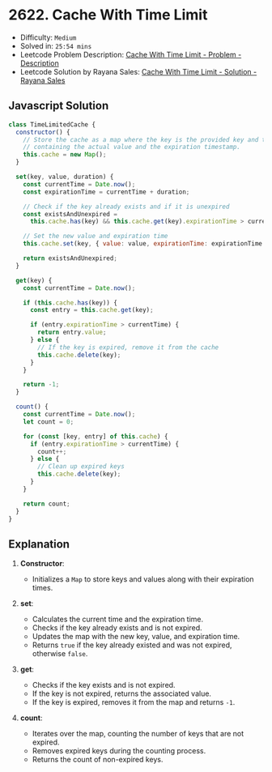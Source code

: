 # 2622. Cache With Time Limit

- Difficulty: `Medium`
- Solved in: `25:54 mins`
- Leetcode Problem Description: [Cache With Time Limit - Problem - Description](https://leetcode.com/problems/cache-with-time-limit/description/)
- Leetcode Solution by Rayana Sales: [Cache With Time Limit - Solution - Rayana Sales](https://leetcode.com/problems/cache-with-time-limit/solutions/5592458/caching-javascript-simple-beginner-friendly/)

## Javascript Solution

```js
class TimeLimitedCache {
  constructor() {
    // Store the cache as a map where the key is the provided key and the value is an object
    // containing the actual value and the expiration timestamp.
    this.cache = new Map();
  }

  set(key, value, duration) {
    const currentTime = Date.now();
    const expirationTime = currentTime + duration;

    // Check if the key already exists and if it is unexpired
    const existsAndUnexpired =
      this.cache.has(key) && this.cache.get(key).expirationTime > currentTime;

    // Set the new value and expiration time
    this.cache.set(key, { value: value, expirationTime: expirationTime });

    return existsAndUnexpired;
  }

  get(key) {
    const currentTime = Date.now();

    if (this.cache.has(key)) {
      const entry = this.cache.get(key);

      if (entry.expirationTime > currentTime) {
        return entry.value;
      } else {
        // If the key is expired, remove it from the cache
        this.cache.delete(key);
      }
    }

    return -1;
  }

  count() {
    const currentTime = Date.now();
    let count = 0;

    for (const [key, entry] of this.cache) {
      if (entry.expirationTime > currentTime) {
        count++;
      } else {
        // Clean up expired keys
        this.cache.delete(key);
      }
    }

    return count;
  }
}
```

## Explanation

1. **Constructor**:

   - Initializes a `Map` to store keys and values along with their expiration times.

2. **set**:

   - Calculates the current time and the expiration time.
   - Checks if the key already exists and is not expired.
   - Updates the map with the new key, value, and expiration time.
   - Returns `true` if the key already existed and was not expired, otherwise `false`.

3. **get**:

   - Checks if the key exists and is not expired.
   - If the key is not expired, returns the associated value.
   - If the key is expired, removes it from the map and returns `-1`.

4. **count**:
   - Iterates over the map, counting the number of keys that are not expired.
   - Removes expired keys during the counting process.
   - Returns the count of non-expired keys.
